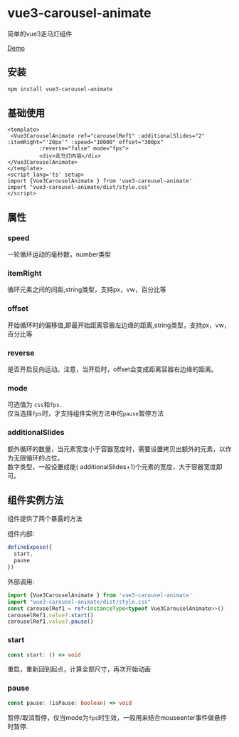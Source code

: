 # vue3-carousel-animate

简单的vue3走马灯组件

[Demo](https://yukilwc.github.io/InclusiveLibrary/Frontend/Awesome-Design/Carousel/Demo.html)

## 安装

```sh
npm install vue3-carousel-animate
```

## 基础使用

```vue
<template>
 <Vue3CarouselAnimate ref="carouselRef1" :additionalSlides="2" :itemRight="'20px'" :speed="10000" offset="300px"
          :reverse="false" mode="fps">
          <div>走马灯内容</div>
</Vue3CarouselAnimate>
</template>
<script lang='ts' setup>
import {Vue3CarouselAnimate } from 'vue3-carousel-animate'
import "vue3-carousel-animate/dist/style.css"
</script>

```

## 属性


### speed

一轮循环运动的毫秒数，number类型

### itemRight

循环元素之间的间距,string类型，支持px，vw，百分比等

### offset

开始循环时的偏移值,即最开始距离容器左边缘的距离,string类型，支持px，vw，百分比等

### reverse

是否开启反向运动。注意，当开启时，offset会变成距离容器右边缘的距离。
### mode

可选值为 `css`和`fps`.  
仅当选择`fps`时，才支持组件实例方法中的`pause`暂停方法
### additionalSlides

额外循环的数量，当元素宽度小于容器宽度时，需要设置拷贝出额外的元素，以作为无限循环的占位。  
数字类型，一般设置成能( additionalSlides+1)个元素的宽度，大于容器宽度即可。

## 组件实例方法

组件提供了两个暴露的方法

组件内部:
```ts
defineExpose({
  start,
  pause
})
```

外部调用:
```ts
import {Vue3CarouselAnimate } from 'vue3-carousel-animate' 
import "vue3-carousel-animate/dist/style.css"
const carouselRef1 = ref<InstanceType<typeof Vue3CarouselAnimate>>()
carouselRef1.value?.start()
carouselRef1.value?.pause()
```

### start

```ts
const start: () => void
```
重启，重新回到起点，计算全部尺寸，再次开始动画

### pause

```ts
const pause: (isPause: boolean) => void
```

暂停/取消暂停，仅当mode为`fps`时生效，一般用来结合mouseenter事件做悬停时暂停.